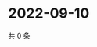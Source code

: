 # 2022-09-10

共 0 条

<!-- BEGIN WEIBO -->
<!-- 最后更新时间 Sat Sep 10 2022 09:53:57 GMT+0800 (China Standard Time) -->

<!-- END WEIBO -->
